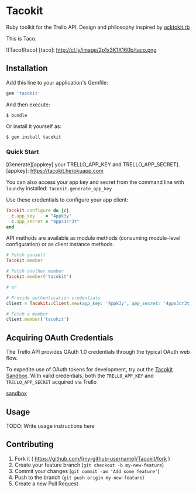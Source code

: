 # Tacokit

Ruby toolkit for the Trello API. Design and philosophy
inspired by [ocktokit.rb](https://github.com/ocktokit/ocktokit.rb)

This is Taco.

![Taco][taco]
[taco]: http://cl.ly/image/2p1x3K1X160b/taco.png

## Installation

Add this line to your application's Gemfile:

```ruby
gem 'tacokit'
```

And then execute:

    $ bundle

Or install it yourself as:

    $ gem install tacokit

### Quick Start

[Generate][appkey] your TRELLO_APP_KEY and TRELLO_APP_SECRET].
[appkey]: https://tacokit.herokuapp.com

You can also access your app key and secret from the command line with
`launchy` installed: `Tacokit.generate_app_key`

Use these credentials to configure your app client:

```ruby
Tacokit.configure do |c|
  c.app_key    = "4ppk3y"
  c.app_secret = "4pps3cr3t"
end
```

API methods are available as module methods (consuming module-level
configuration) or as client instance methods.

```ruby
# Fetch youself
Tacokit.member

# Fetch another member
Tacokit.member('tacokit')

# or

# Provide authentication credentials
client = Tacokit::Client.new(app_key: '4ppk3y', app_secret: '4pps3cr3t!')

# Fetch a member
client.member('tacokit')
```
## Acquiring OAuth Credentials

The Trello API provides OAuth 1.0 credentials through the typical OAuth web
flow.

To expedite use of OAuth tokens for development, try out the [Tacokit
Sandbox](sandbox). With valid credentials, both the `TRELLO_APP_KEY` and
`TRELLO_APP_SECRET` acquired via Trello

[sandbox](https://tacokit.herokuapp.com)
## Usage

TODO: Write usage instructions here

## Contributing

1. Fork it ( https://github.com/[my-github-username]/Tacokit/fork )
2. Create your feature branch (`git checkout -b my-new-feature`)
3. Commit your changes (`git commit -am 'Add some feature'`)
4. Push to the branch (`git push origin my-new-feature`)
5. Create a new Pull Request
